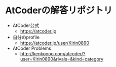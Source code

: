 # AtCoderの解答リポジトリ
- AtCoder公式
  - https://atcoder.jp
- 自分のprofile
  - https://atcoder.jp/user/Kirin0890
- AtCoder Problems
  - http://kenkoooo.com/atcoder/?user=Kirin0890&rivals=&kind=category
